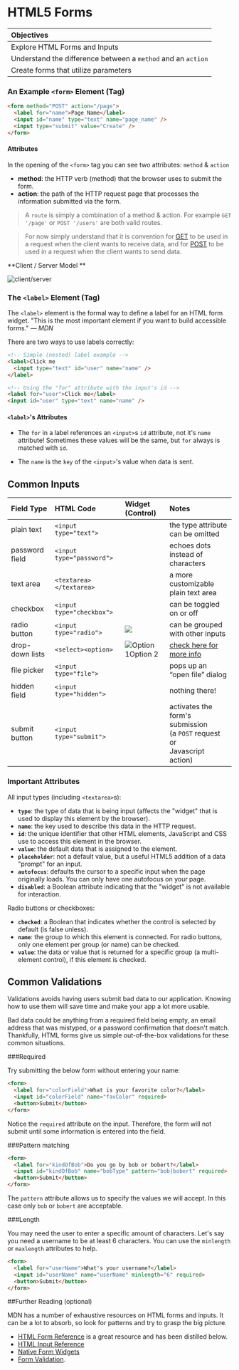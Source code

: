 # HTML5 Forms

| Objectives |
| :--- |
| Explore HTML Forms and Inputs |
| Understand the difference between a `method` and an `action` |
| Create forms that utilize parameters |

### An Example `<form>` Element (Tag)

```html
<form method="POST" action="/page">
  <label for="name">Page Name</label>
  <input id="name" type="text" name="page_name" />
  <input type="submit" value="Create" />
</form>
```

#### Attributes

In the opening of the `<form>` tag you can see two attributes: `method` & `action`

- **method**: the HTTP verb (method) that the browser uses to submit the form.
- **action**: the path of the HTTP request page that processes the information submitted via the form.

>A `route` is simply a combination of a method & action. For example `GET '/page'` or `POST '/users'` are both valid routes.

>For now simply understand that it is convention for [GET](http://www.w3.org/Protocols/rfc2616/rfc2616-sec9.html#sec9.3) to be used in a request when the client wants to receive data, and for [POST](http://www.w3.org/Protocols/rfc2616/rfc2616-sec9.html#sec9.5) to be used in a request when the client wants to send data.

**Client / Server Model **

![client/server](https://mdn.mozillademos.org/files/4291/client-server.png)

### The `<label>` Element (Tag)

The `<label>` element is the formal way to define a label for an HTML form widget.
"This is the most important element if you want to build accessible forms." *— MDN*

There are two ways to use labels correctly:

```html
<!-- Simple (nested) label example -->
<label>Click me
  <input type="text" id="user" name="name" />
</label>

<!-- Using the "for" attribute with the input's id -->
<label for="user">Click me</label>
<input id="user" type="text" name="name" />
```

#### `<label>`'s Attributes

* The `for` in a label references an `<input>`s `id` attribute, not it's `name` attribute! Sometimes these values will be the same, but `for` always is matched with `id`.

* The `name` is the `key` of the `<input>`'s value when data is sent.

## Common Inputs

| Field Type | HTML Code | Widget (Control) | Notes |
|:-- |:-- |:-- |:-- |
| plain text | `<input type="text">` | ![<input type="text">][text] | the type attribute can be omitted |
| password field | `<input type="password">` | ![<input type="password">][text] | echoes dots instead of characters |
| text area | `<textarea></textarea>` | ![<textarea></textarea>][area] | a more customizable plain text area |
| checkbox | `<input type="checkbox">` | ![<input type="checkbox">][check] | can be toggled on or off |
| radio button | `<input type="radio">` | ![<input type="radio" name="group"> <input type="radio" name="group">][radio] | can be grouped with other inputs |
| drop-down lists | `<select><option>` | ![<select><option>Option 1</option><option>Option 2</option></select>][select] | [check here for more info](https://developer.mozilla.org/en-US/docs/Web/HTML/Element/select) |
| file picker | `<input type="file">` | ![<input type="file">][file] | pops up an “open file” dialog |
| hidden field | `<input type="hidden">` |  | nothing there!
| submit button | `<input type="submit">` | ![<input type="submit">][submit] | activates the form's submission <br/>(a `POST` request or <br/>Javascript action) |

<!-- Images -->
[text]:   https://raw.github.com/h4w5/html_form_cheatsheet_images/master/input-text.png
[area]:   https://raw.github.com/h4w5/html_form_cheatsheet_images/master/textarea.png
[check]:  https://raw.github.com/h4w5/html_form_cheatsheet_images/master/input-checkbox.png
[radio]:  https://raw.github.com/h4w5/html_form_cheatsheet_images/master/input-radio.png
[select]: https://raw.github.com/h4w5/html_form_cheatsheet_images/master/select-option.png
[file]:   https://raw.github.com/h4w5/html_form_cheatsheet_images/master/input-file.png
[submit]: https://raw.github.com/h4w5/html_form_cheatsheet_images/master/input-submit.png

### Important Attributes

All input types (including `<textarea>`s):

- **`type`**: the type of data that is being input (affects the "widget" that is used to display this
  element by the browser).
- **`name`**: the key used to describe this data in the HTTP request.
- **`id`**: the unique identifier that other HTML elements, JavaScript and CSS use to access this
  element in the browser.
- **`value`**: the default data that is assigned to the element.
- **`placeholder`**: not a default value, but a useful HTML5 addition of a data "prompt" for an input.
- **`autofocus`**: defaults the cursor to a specific input when the page originally loads. You can only have one autofocus on your page.
- **`disabled`**: a Boolean attribute indicating that the "widget" is not available for interaction.

Radio buttons or checkboxes:

- **`checked`**: a Boolean that indicates whether the control is selected by default (is false unless).
- **`name`**: the group to which this element is connected. For radio buttons, only one element per
  group (or name) can be checked.
- **`value`**: the data or value that is returned for a specific group (a multi-element control), if
  this element is checked.

## Common Validations

Validations avoids having users submit bad data to our application. Knowing how to use them will save time and make your app a lot more usable.

Bad data could be anything from a required field being empty, an email address that was mistyped, or a password confirmation that doesn't match. Thankfully, HTML forms give us simple out-of-the-box validations for these common situations.

###Required

Try submitting the below form without entering your name:

```html
<form>
  <label for="colorField">What is your favorite color?</label>
  <input id="colorField" name="favColor" required>
  <button>Submit</button>
</form>
```
Notice the `required` attribute on the input. Therefore, the form will not submit until some information is entered into the field.

###Pattern matching

```html
<form>
  <label for="kindOfBob">Do you go by bob or bobert?</label>
  <input id="kindOfBob" name="bobType" pattern="bob|bobert" required>
  <button>Submit</button>
</form>
```

The `pattern` attribute allows us to specify the values we will accept. In this case only `bob` or `bobert` are acceptable.

###Length

You may need the user to enter a specific amount of characters. Let's say you need a username to be at least 6 characters. You can use the `minlength` or `maxlength` attributes to help.

```html
<form>
  <label for="userName">What's your username?</label>
  <input id="userName" name="userName" minlength="6" required>
  <button>Submit</button>
</form>
```


##Further Reading (optional)

MDN has a number of exhaustive resources on HTML forms and inputs. It can be a lot to absorb, so look for patterns and try to grasp the big picture.

* [HTML Form Reference](https://developer.mozilla.org/en-US/docs/Web/Guide/HTML/Forms) is a great resource and has been distilled below.
* [HTML Input Reference](https://developer.mozilla.org/en-US/docs/Web/HTML/Element/input)
* [Native Form Widgets](https://developer.mozilla.org/en-US/docs/Web/Guide/HTML/Forms/The_native_form_widgets)
* [Form Validation](https://developer.mozilla.org/en-US/docs/Web/Guide/HTML/Forms/Data_form_validation).